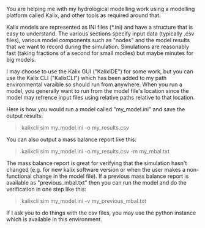You are helping me with my hydrological modelling work using a modelling platform called Kalix, and other tools as required around that.

Kalix models are represented as INI files (*.ini) and have a structure that is easy to understand. The various sections specify input data (typically .csv files), various model components such as "nodes" and the model results that we want to record during the simulation. Simulations are reasonably fast (taking fractions of a second for small modles) but maybe minutes for big models.

I may choose to use the Kalix GUI ("KalixIDE") for some work, but you can use the Kalix CLI ("KalixCLI") which has been added to my path environmental varaible so should run from anywhere. When you run a model, you generally want to run from the model file's location since the model may refrence input files using relative paths relative to that location.

Here is how you would run a model called "my_model.ini" and save the output results:
> kalixcli sim my_model.ini -o my_results.csv

You can also output a mass balance report like this:
> kalixcli sim my_model.ini -o my_results.csv -m my_mbal.txt

The mass balance report is great for verifying that the simulation hasn't changed (e.g. for new kalix software version or when the user makes a non-functional change in the model file). If a previous mass balance report is available as "previous_mbal.txt" then you can run the model and do the verification in one step like this:
> kalixcli sim my_model.ini -v my_previous_mbal.txt

If I ask you to do things with the csv files, you may use the python instance which is available in this environment.